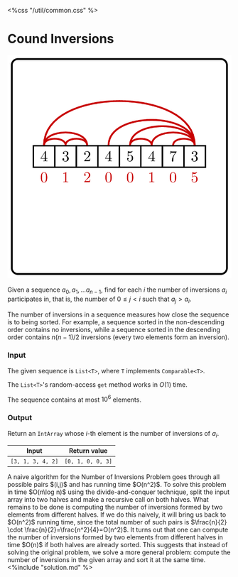 <%css "/util/common.css" %>

# Cound Inversions

<div class="logo">
    <img src="../../images/inversions_logo.png">
</div>

Given a sequence $a_0, a_1, \dotsc a_{n - 1}$,
find for each $i$ the number of inversions $a_i$
participates in, that is, the number of $0 \le j < i$
such that $a_j > a_i$.

The number of inversions in a sequence measures how close the
sequence is to being sorted. For example, a sequence sorted in
the non-descending order contains no inversions, while a
sequence sorted in the descending order contains $n(n-1)/2$ inversions
(every two elements form an inversion).

### Input

The given sequence is `List<T>`, where `T` implements `Comparable<T>`.

The `List<T>`'s random-access `get` method works in $O(1)$ time.

The sequence contains at most $10^6$ elements.

### Output

Return an `IntArray` whose $i$-th element is the number of inversions of $a_i$.

<div class="samples">

| Input             | Return value      |
|-------------------|-------------------|
| `[3, 1, 3, 4, 2]` | `[0, 1, 0, 0, 3]` |

</div>

<div class="hint">
A naive algorithm for the Number of Inversions Problem 
goes through all possible pairs $(i,j)$ and has running time $O(n^2)$. 
To solve this problem in time $O(n\log n)$ using the divide-and-conquer technique, split the input array
into two halves and make a recursive call on both halves. What remains to be done is computing the 
number of inversions formed by two elements from different halves. If we do this naively, 
it will bring us back to $O(n^2)$ running time, since the total number of such pairs is $\frac{n}{2} \cdot \frac{n}{2}=\frac{n^2}{4}=O(n^2)$. It turns out that one can compute the number of inversions formed by two elements from different halves in time $O(n)$ if both halves are already sorted. This suggests that instead of solving the original problem, we solve a more general problem: compute the number of inversions in the given array and sort it at the same time.
</div>

<div class="hint">
<%include "solution.md" %>
</div>
